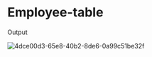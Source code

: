 # Employee-table

Output

![4dce00d3-65e8-40b2-8de6-0a99c51be32f](https://user-images.githubusercontent.com/114070689/193768113-bb0b11ff-642c-4d37-ae81-7590a0be22db.png)
